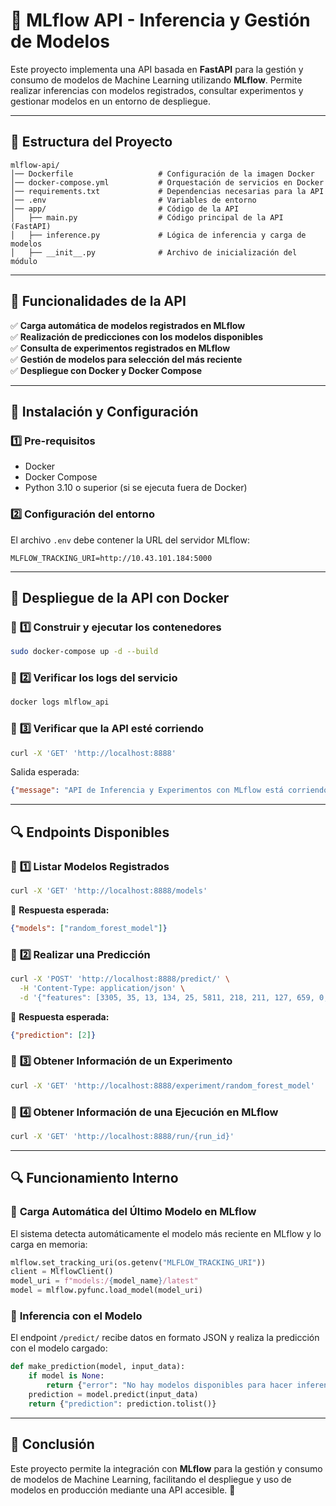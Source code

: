 # 🚀 MLflow API - Inferencia y Gestión de Modelos

Este proyecto implementa una API basada en **FastAPI** para la gestión y consumo de modelos de Machine Learning utilizando **MLflow**. Permite realizar inferencias con modelos registrados, consultar experimentos y gestionar modelos en un entorno de despliegue.

---

## 📂 Estructura del Proyecto

```
mlflow-api/
│── Dockerfile                   # Configuración de la imagen Docker
│── docker-compose.yml           # Orquestación de servicios en Docker
│── requirements.txt             # Dependencias necesarias para la API
│── .env                         # Variables de entorno
│── app/                         # Código de la API
│   ├── main.py                  # Código principal de la API (FastAPI)
│   ├── inference.py             # Lógica de inferencia y carga de modelos
│   ├── __init__.py              # Archivo de inicialización del módulo
```

---

## 📌 **Funcionalidades de la API**

✅ **Carga automática de modelos registrados en MLflow**  
✅ **Realización de predicciones con los modelos disponibles**  
✅ **Consulta de experimentos registrados en MLflow**  
✅ **Gestión de modelos para selección del más reciente**  
✅ **Despliegue con Docker y Docker Compose**  

---

## 🔧 **Instalación y Configuración**

### 1️⃣ **Pre-requisitos**
- Docker
- Docker Compose
- Python 3.10 o superior (si se ejecuta fuera de Docker)

### 2️⃣ **Configuración del entorno**
El archivo `.env` debe contener la URL del servidor MLflow:
```env
MLFLOW_TRACKING_URI=http://10.43.101.184:5000
```

---

## 🚀 **Despliegue de la API con Docker**

### 🔹 **1️⃣ Construir y ejecutar los contenedores**
```bash
sudo docker-compose up -d --build
```

### 🔹 **2️⃣ Verificar los logs del servicio**
```bash
docker logs mlflow_api
```

### 🔹 **3️⃣ Verificar que la API esté corriendo**
```bash
curl -X 'GET' 'http://localhost:8888'
```
Salida esperada:
```json
{"message": "API de Inferencia y Experimentos con MLflow está corriendo"}
```

---

## 🔍 **Endpoints Disponibles**

### 🔹 **1️⃣ Listar Modelos Registrados**
```bash
curl -X 'GET' 'http://localhost:8888/models'
```
📌 **Respuesta esperada:**
```json
{"models": ["random_forest_model"]}
```

### 🔹 **2️⃣ Realizar una Predicción**
```bash
curl -X 'POST' 'http://localhost:8888/predict/' \
  -H 'Content-Type: application/json' \
  -d '{"features": [3305, 35, 13, 134, 25, 5811, 218, 211, 127, 659, 0, 1, 0, 0, 0, 0, 0, 0, 0, 1, 0, 0]}'
```
📌 **Respuesta esperada:**
```json
{"prediction": [2]}
```

### 🔹 **3️⃣ Obtener Información de un Experimento**
```bash
curl -X 'GET' 'http://localhost:8888/experiment/random_forest_model'
```

### 🔹 **4️⃣ Obtener Información de una Ejecución en MLflow**
```bash
curl -X 'GET' 'http://localhost:8888/run/{run_id}'
```

---

## 🔍 **Funcionamiento Interno**

### 📌 **Carga Automática del Último Modelo en MLflow**
El sistema detecta automáticamente el modelo más reciente en MLflow y lo carga en memoria:
```python
mlflow.set_tracking_uri(os.getenv("MLFLOW_TRACKING_URI"))
client = MlflowClient()
model_uri = f"models:/{model_name}/latest"
model = mlflow.pyfunc.load_model(model_uri)
```

### 📌 **Inferencia con el Modelo**
El endpoint `/predict/` recibe datos en formato JSON y realiza la predicción con el modelo cargado:
```python
def make_prediction(model, input_data):
    if model is None:
        return {"error": "No hay modelos disponibles para hacer inferencias."}
    prediction = model.predict(input_data)
    return {"prediction": prediction.tolist()}
```

---

## 🎯 **Conclusión**
Este proyecto permite la integración con **MLflow** para la gestión y consumo de modelos de Machine Learning, facilitando el despliegue y uso de modelos en producción mediante una API accesible. 🚀


